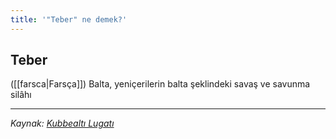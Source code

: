 ```yaml
---
title: '"Teber" ne demek?'
---
```


## Teber
([[farsca|Farsça]]) Balta, yeniçerilerin balta şeklindeki savaş ve savunma silâhı

---
*Kaynak: [Kubbealtı Lugatı](https://www.lugatim.com/s/teber)*